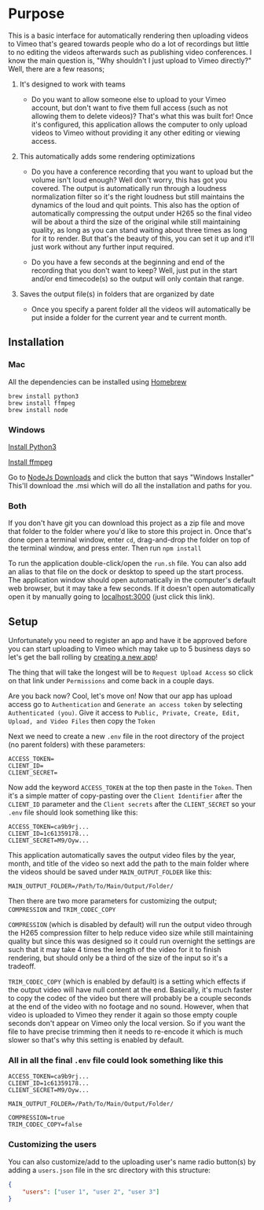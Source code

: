 # Purpose

This is a basic interface for automatically rendering then uploading videos to Vimeo that's geared towards people who do a lot of recordings but little to no editing the videos afterwards such as publishing video conferences. I know the main question is, "Why shouldn't I just upload to Vimeo directly?" Well, there are a few reasons;

1. It's designed to work with teams

    - Do you want to allow someone else to upload to your Vimeo account, but don't want to five them full access (such as not allowing them to delete videos)? That's what this was built for! Once it's configured, this application allows the computer to only upload videos to Vimeo without providing it any other editing or viewing access.

2. This automatically adds some rendering optimizations

    - Do you have a conference recording that you want to upload but the volume isn't loud enough? Well don't worry, this has got you covered. The output is automatically run through a loudness normalization filter so it's the right loudness but still maintains the dynamics of the loud and quit points. This also has the option of automatically compressing the output under H265 so the final video will be about a third the size of the original while still maintaining quality, as long as you can stand waiting about three times as long for it to render. But that's the beauty of this, you can set it up and it'll just work without any further input required.

    - Do you have a few seconds at the beginning and end of the recording that you don't want to keep? Well, just put in the start and/or end timecode(s) so the output will only contain that range.

3. Saves the output file(s) in folders that are organized by date

    - Once you specify a parent folder all the videos will automatically be put inside a folder for the current year and te current month.

## Installation

### Mac

All the dependencies can be installed using [Homebrew](https://brew.sh/)

```shell
brew install python3
brew install ffmpeg
brew install node
```

### Windows

[Install Python3](https://installpython3.com/windows/)

[Install ffmpeg](https://www.wikihow.com/Install-FFmpeg-on-Windows)

Go to [NodeJs Downloads](https://nodejs.org/en/download/) and click the button that says "Windows Installer"
This'll download the .msi which will do all the installation and paths for you.

### Both

If you don't have git you can download this project as a zip file and move that folder to the folder where you'd like to store this project in. Once that's done open a terminal window, enter `cd`, drag-and-drop the folder on top of the terminal window, and press enter. Then run `npm install`

To run the application double-click/open the `run.sh` file. You can also add an alias to that file on the dock or desktop to speed up the start process. The application window should open automatically in the computer's default web browser, but it may take a few seconds. If it doesn't open automatically open it by manually going to [localhost:3000](http://localhost:3000/) (just click this link).

## Setup

Unfortunately you need to register an app and have it be approved before you can start uploading to Vimeo which may take up to 5 business days so let's get the ball rolling by [creating a new app](https://developer.vimeo.com/apps/new)!

The thing that will take the longest will be to `Request Upload Access` so click on that link under `Permissions` and come back in a couple days.

Are you back now? Cool, let's move on!
Now that our app has upload access go to `Authentication` and `Generate an access token` by selecting `Authenticated (you)`. Give it access to `Public, Private, Create, Edit, Upload, and Video Files` then copy the `Token`

Next we need to create a new `.env` file in the root directory of the project (no parent folders) with these parameters:

```env
ACCESS_TOKEN=
CLIENT_ID=
CLIENT_SECRET=
```

Now add the keyword `ACCESS_TOKEN` at the top then paste in the `Token`. Then it's a simple matter of copy-pasting over the `Client Identifier` after the `CLIENT_ID` parameter and the `Client secrets` after the `CLIENT_SECRET` so your `.env` file should look something like this:

```env
ACCESS_TOKEN=ca9b9rj...
CLIENT_ID=1c61359178...
CLIENT_SECRET=M9/Oyw...
```

This application automatically saves the output video files by the year, month, and title of the video so next add the path to the main folder where the videos should be saved under `MAIN_OUTPUT_FOLDER` like this:

```env
MAIN_OUTPUT_FOLDER=/Path/To/Main/Output/Folder/
```

Then there are two more parameters for customizing the output; `COMPRESSION` and `TRIM_CODEC_COPY`

`COMPRESSION` (which is disabled by default) will run the output video through the H265 compression filter to help reduce video size while still maintaining quality but since this was designed so it could run overnight the settings are such that it may take 4 times the length of the video for it to finish rendering, but should only be a third of the size of the input so it's a tradeoff.

`TRIM_CODEC_COPY` (which is enabled by default) is a setting which effects if the output video will have null content at the end. Basically, it's much faster to copy the codec of the video but there will probably be a couple seconds at the end of the video with no footage and no sound. However, when that video is uploaded to Vimeo they render it again so those empty couple seconds don't appear on Vimeo only the local version. So if you want the file to have precise trimming then it needs to re-encode it which is much slower so that's why this setting is enabled by default.

### All in all the final `.env` file could look something like this

```env
ACCESS_TOKEN=ca9b9rj...
CLIENT_ID=1c61359178...
CLIENT_SECRET=M9/Oyw...

MAIN_OUTPUT_FOLDER=/Path/To/Main/Output/Folder/

COMPRESSION=true
TRIM_CODEC_COPY=false
```

### Customizing the users

You can also customize/add to the uploading user's name radio button(s) by adding a `users.json` file in the src directory with this structure:

```json
{
    "users": ["user 1", "user 2", "user 3"]
}
```
